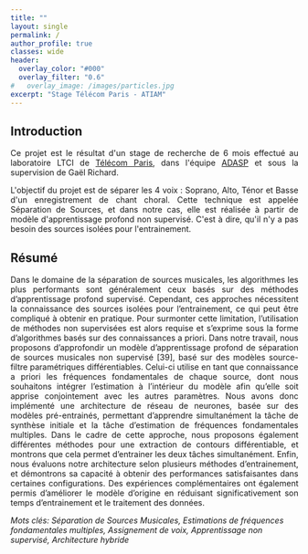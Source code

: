 ```yaml
---
title: ""
layout: single
permalink: /
author_profile: true
classes: wide
header:
  overlay_color: "#000"
  overlay_filter: "0.6"
#   overlay_image: /images/particles.jpg
excerpt: "Stage Télécom Paris - ATIAM"
---
```


## Introduction
<html>
<div style="text-align: justify">
<p>
Ce projet est le résultat d'un stage de recherche de 6 mois effectué au laboratoire LTCI de <a href="https://www.telecom-paris.fr/fr/recherche/laboratoires/laboratoire-traitement-et-communication-de-linformation-ltci" target="_blank" rel="noopener noreferrer">Télécom Paris</a>, dans l'équipe <a href="https://adasp.telecom-paris.fr/" target="_blank" rel="noopener noreferrer">ADASP</a> et sous la supervision de Gaël Richard.
</p>

<p>
L'objectif du projet est de séparer les 4 voix : Soprano, Alto, Ténor et Basse d'un enregistrement de chant choral. Cette technique est appelée Séparation de Sources, et dans notre cas, elle est réalisée à partir de modèle d'apprentissage profond non supervisé. C'est à dire, qu'il n'y a pas besoin des sources isolées pour l'entrainement.
</p>
</div>
</html>

## Résumé

<html>
<div style="text-align: justify">
<p>
Dans le domaine de la séparation de sources musicales, les algorithmes les plus performants sont généralement ceux basés sur des méthodes d’apprentissage profond supervisé. Cependant, ces approches nécessitent la connaissance des sources isolées pour l’entrainement, ce qui peut être compliqué à obtenir en pratique. Pour surmonter cette limitation, l’utilisation de méthodes non supervisées est alors requise et s’exprime sous la forme d’algorithmes basés sur des connaissances a priori. Dans notre travail, nous proposons d’approfondir un modèle d’apprentissage profond de séparation de sources musicales non supervisé [39], basé sur des modèles source-filtre paramétriques différentiables. Celui-ci utilise en tant
que connaissance a priori les fréquences fondamentales de chaque source, dont nous souhaitons intégrer l’estimation à l’intérieur du modèle afin qu’elle soit apprise conjointement avec les autres paramètres. Nous avons donc implémenté une architecture de réseau de neurones, basée sur des modèles pré-entrainés, permettant d’apprendre simultanément la tâche de synthèse initiale et la tâche d’estimation de fréquences fondamentales multiples. Dans le cadre de cette approche, nous proposons également différentes méthodes pour une extraction de contours différentiable, et montrons que cela permet d’entrainer les deux tâches simultanément. Enfin, nous évaluons notre architecture selon plusieurs méthodes
d’entrainement, et démontrons sa capacité à obtenir des performances satisfaisantes dans certaines configurations. Des expériences complémentaires ont également permis d’améliorer le modèle d’origine en réduisant significativement son temps d’entrainement et le traitement des données.
</p>

</div>
</html>

*Mots clés: Séparation de Sources Musicales, Estimations de fréquences fondamentales multiples, Assignement de voix, Apprentissage non supervisé, Architecture hybride*
